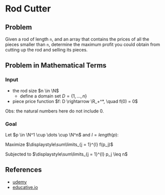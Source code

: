 # Rod Cutter

## Problem

Given a rod of length `n`, and an array that contains the prices of all the pieces smaller than `n`, determine the maximum profit you could obtain from cutting up the rod and selling its pieces.

## Problem in Mathematical Terms

### Input

- the rod size $n \in \N$
  - define a domain set $D = \{1, ..., n\}$
- piece price function $f: D \rightarrow \R_+^*, \quad f(0) = 0$

Obs: the natural numbers here do not include $0$.

### Goal

Let $p \in \N^1 \cup \dots \cup \N^n$ and $l = length(p)$:

Maximize $\displaystyle\sum\limits_{j = 1}^{l} f(p_j)$

Subjected to $\displaystyle\sum\limits_{j = 1}^{l} p_j \leq n$

## References

- [udemy](https://www.udemy.com/course/dynamic-programming-i/learn/lecture/10879632?start=0#overview)
- [educative.io](https://www.educative.io/edpresso/the-rod-cutting-problem)
